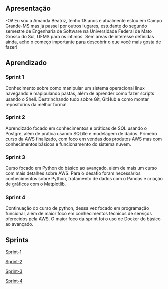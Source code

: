 ## Apresentação
-Oi! Eu sou a Amanda Beatriz, tenho 18 anos e atualmente estou em Campo Grande-MS mas já passei por outros lugares, estudante do segundo semestre de Engenharia de Software na Universidade Federal de Mato Grosso do Sul, UFMS para os íntimos. Sem áreas de interesse definidas ainda, acho o começo importante para descobrir o que você mais gosta de fazer!

## Aprendizado

### Sprint 1
Conhecimento sobre como manipular um sistema operacional linux navegando e mapipulando pastas, além de aprender como fazer scripts usando o Shell.
Destrinchando tudo sobre Git, GitHub e como montar repositórios da melhor forma!

### Sprint 2 
Aprendizado focado em conhecimentos e práticas de SQL usando o Postgre, além de prática usando SQLite e modelagem de dados.
Primeiro curso da AWS finalizado, com foco em vendas dos produtos AWS mas com conhecimentos básicos e funcionamento do sistema nuvem.

### Sprint 3
Curso focado em Python do básico ao avançado, além de mais um curso com mais detalhes sobre AWS.
Para o desafio foram necessários conhecimentos sobre Python, tratamento de dados com o Pandas e criação de gráficos com o Matplotlib.

### Sprint 4
Continuação do curso de python, dessa vez focado em programação funcional, além de maior foco em conhecimentos técnicos de serviços oferecidos pela AWS.
O maior foco da sprint foi o uso de Docker do básico ao avançado.

## Sprints

[Sprint-1](sprint-1/README.md)

[Sprint-2](sprint-2/README.md)

[Sprint-3](sprint-3/README.md)

[Sprint-4](sprint-4/README.md)
